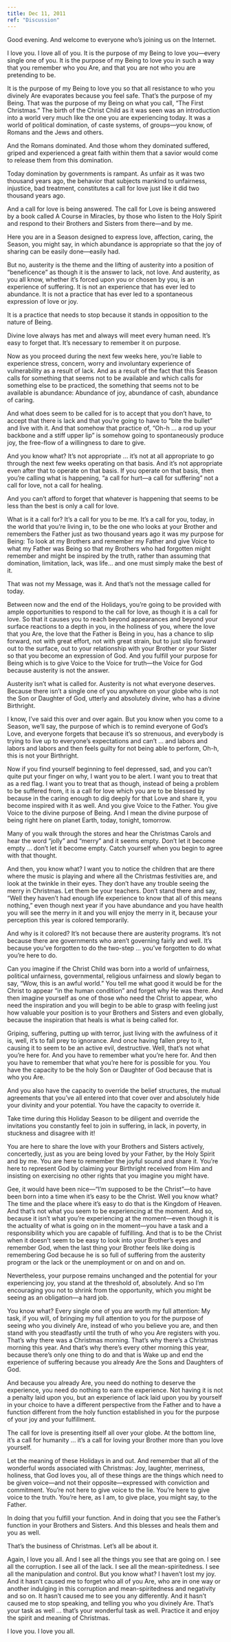 ```yaml
---
title: Dec 11, 2011
ref: "Discussion"
---
```


Good evening. And welcome to everyone who&rsquo;s joining us on the
Internet.

I love you. I love all of you. It is the purpose of my Being to love
you&mdash;every single one of you. It is the purpose of my Being to love
you in such a way that you remember who you Are, and that you are not
who you are pretending to be.

It is the purpose of my Being to love you so that all resistance to who
you divinely Are evaporates because you feel safe. That&rsquo;s the
purpose of my Being. That was the purpose of my Being on what you call,
&ldquo;The First Christmas.&rdquo; The birth of the Christ Child as it
was seen was an introduction into a world very much like the one you are
experiencing today. It was a world of political domination, of caste
systems, of groups&mdash;you know, of Romans and the Jews and others.

And the Romans dominated. And those whom they dominated suffered, griped
and experienced a great faith within them that a savior would come to
release them from this domination.

Today domination by governments is rampant. As unfair as it was two
thousand years ago, the behavior that subjects mankind to unfairness,
injustice, bad treatment, constitutes a call for love just like it did
two thousand years ago.

And a call for love is being answered. The call for Love is being
answered by a book called A Course in Miracles, by those who listen to
the Holy Spirit and respond to their Brothers and Sisters from
there&mdash;and by me.

Here you are in a Season designed to express love, affection, caring,
the Season, you might say, in which abundance is appropriate so that the
joy of sharing can be easily done&mdash;easily had.

But no, austerity is the theme and the lifting of austerity into a
position of &ldquo;beneficence&rdquo; as though it is the answer to
lack, not love. And austerity, as you all know, whether it&rsquo;s
forced upon you or chosen by you, is an experience of suffering. It is
not an experience that has ever led to abundance.  It is not a practice
that has ever led to a spontaneous expression of love or joy.

It is a practice that needs to stop because it stands in opposition to
the nature of Being.

Divine love always has met and always will meet every human need.
It&rsquo;s easy to forget that. It&rsquo;s necessary to remember it on
purpose.

Now as you proceed during the next few weeks here, you&rsquo;re liable
to experience stress, concern, worry and involuntary experience of
vulnerability as a result of lack. And as a result of the fact that this
Season calls for something that seems not to be available and which
calls for something else to be practiced, the something that seems not
to be available is abundance: Abundance of joy, abundance of cash,
abundance of caring.

And what does seem to be called for is to accept that you don&rsquo;t
have, to accept that there is lack and that you&rsquo;re going to have
to &ldquo;bite the bullet&rdquo; and live with it. And that somehow that
practice of, &ldquo;Oh-h &hellip; a rod up your backbone and a stiff
upper lip&rdquo; is somehow going to spontaneously produce joy, the
free-flow of a willingness to dare to give.

And you know what? It&rsquo;s not appropriate &hellip; it&rsquo;s not at
all appropriate to go through the next few weeks operating on that
basis. And it&rsquo;s not appropriate even after that to operate on that
basis. If you operate on that basis, then you&rsquo;re calling what is
happening, &ldquo;a call for hurt&mdash;a call for suffering&rdquo; not
a call for love, not a call for healing.

And you can&rsquo;t afford to forget that whatever is happening that
seems to be less than the best is only a call for love.

What is it a call for? It&rsquo;s a call for you to be me. It&rsquo;s a
call for you, today, in the world that you&rsquo;re living in, to be the
one who looks at your Brother and remembers the Father just as two
thousand years ago it was my purpose for Being: To look at my Brothers
and remember my Father and give Voice to what my Father was Being so
that my Brothers who had forgotten might remember and might be inspired
by the truth, rather than assuming that domination, limitation, lack,
was life&hellip; and one must simply make the best of it.

That was not my Message, was it. And that&rsquo;s not the message called
for today.

Between now and the end of the Holidays, you&rsquo;re going to be
provided with ample opportunities to respond to the call for love, as
though it is a call for love. So that it causes you to reach beyond
appearances and beyond your surface reactions to a depth in you, in the
holiness of you, where the love that you Are, the love that the Father
is Being in you, has a chance to slip forward, not with great effort,
not with great strain, but to just slip forward out to the surface, out
to your relationship with your Brother or your Sister so that you become
an expression of God. And you fulfill your purpose for Being which is to
give Voice to the Voice for truth&mdash;the Voice for God because
austerity is not the answer.

Austerity isn&rsquo;t what is called for. Austerity is not what everyone
deserves. Because there isn&rsquo;t a single one of you anywhere on your
globe who is not the Son or Daughter of God, utterly and absolutely
divine, who has a divine Birthright.

I know, I&rsquo;ve said this over and over again. But you know when you
come to a Season, we&rsquo;ll say, the purpose of which is to remind
everyone of God&rsquo;s Love, and everyone forgets that because
it&rsquo;s so strenuous, and everybody is trying to live up to
everyone&rsquo;s expectations and can&rsquo;t &hellip; and labors and
labors and labors and then feels guilty for not being able to perform,
Oh-h, this is not your Birthright.

Now if you find yourself beginning to feel depressed, sad, and you
can&rsquo;t quite put your finger on why, I want you to be alert. I want
you to treat that as a red flag. I want you to treat that as though,
instead of being a problem to be suffered from, it is a call for love
which you are to be blessed by because in the caring enough to dig
deeply for that Love and share it, you become inspired with it as well.
And you give Voice to the Father. You give Voice to the divine purpose
of Being. And I mean the divine purpose of being right here on planet
Earth, today, tonight, tomorrow.

Many of you walk through the stores and hear the Christmas Carols and
hear the word &ldquo;jolly&rdquo; and &ldquo;merry&rdquo; and it seems
empty. Don&rsquo;t let it become empty &hellip; don&rsquo;t let it
become empty. Catch yourself when you begin to agree with that thought.

And then, you know what? I want you to notice the children that are
there where the music is playing and where all the Christmas festivities
are, and look at the twinkle in their eyes. They don&rsquo;t have any
trouble seeing the merry in Christmas. Let them be your teachers.
Don&rsquo;t stand there and say, &ldquo;Well they haven&rsquo;t had
enough life experience to know that all of this means nothing,&rdquo;
even though next year if you have abundance and you have health you will
see the merry in it and you will enjoy the merry in it, because your
perception this year is colored temporarily.

And why is it colored? It&rsquo;s not because there are austerity
programs. It&rsquo;s not because there are governments who aren&rsquo;t
governing fairly and well. It&rsquo;s because you&rsquo;ve forgotten to
do the two-step &hellip; you&rsquo;ve forgotten to do what you&rsquo;re
here to do.

Can you imagine if the Christ Child was born into a world of unfairness,
political unfairness, governmental, religious unfairness and slowly
began to say, &ldquo;Wow, this is an awful world.&rdquo; You tell me
what good it would be for the Christ to appear &ldquo;in the human
condition&rdquo; and forget why He was there. And then imagine yourself
as one of those who need the Christ to appear, who need the inspiration
and you will begin to be able to grasp with feeling just how valuable
your position is to your Brothers and Sisters and even globally, because
the inspiration that heals is what is being called for.

Griping, suffering, putting up with terror, just living with the
awfulness of it is, well, it&rsquo;s to fall prey to ignorance. And once
having fallen prey to it, causing it to seem to be an active evil,
destructive. Well, that&rsquo;s not what you&rsquo;re here for. And you
have to remember what you&rsquo;re here for. And then you have to
remember that what you&rsquo;re here for is possible for you. You have
the capacity to be the holy Son or Daughter of God because that is who
you Are.

And you also have the capacity to override the belief structures, the
mutual agreements that you&rsquo;ve all entered into that cover over and
absolutely hide your divinity and your potential. You have the capacity
to override it.

Take time during this Holiday Season to be diligent and override the
invitations you constantly feel to join in suffering, in lack, in
poverty, in stuckness and disagree with it!

You are here to share the love with your Brothers and Sisters actively,
concertedly, just as you are being loved by your Father, by the Holy
Spirit and by me. You are here to remember the joyful sound and share
it. You&rsquo;re here to represent God by claiming your Birthright
received from Him and insisting on exercising no other rights that you
imagine you might have.

Gee, it would have been nice&mdash;&ldquo;I&rsquo;m supposed to be the
Christ&rdquo;&mdash;to have been born into a time when it&rsquo;s easy
to be the Christ. Well you know what? The time and the place where
it&rsquo;s easy to do that is the Kingdom of Heaven. And that&rsquo;s
not what you seem to be experiencing at the moment. And so, because it
isn&rsquo;t what you&rsquo;re experiencing at the moment&mdash;even
though it is the actuality of what is going on in the moment&mdash;you
have a task and a responsibility which you are capable of fulfilling.
And that is to be the Christ when it doesn&rsquo;t seem to be easy to
look into your Brother&rsquo;s eyes and remember God, when the last
thing your Brother feels like doing is remembering God because he is so
full of suffering from the austerity program or the lack or the
unemployment or on and on and on.

Nevertheless, your purpose remains unchanged and the potential for your
experiencing joy, you stand at the threshold of, absolutely. And so
I&rsquo;m encouraging you not to shrink from the opportunity, which you
might be seeing as an obligation&mdash;a hard job.

You know what? Every single one of you are worth my full attention: My
task, if you will, of bringing my full attention to you for the purpose
of seeing who you divinely Are, instead of who you believe you are, and
then stand with you steadfastly until the truth of who you Are registers
with you. That&rsquo;s why there was a Christmas morning. That&rsquo;s
why there&rsquo;s a Christmas morning this year. And that&rsquo;s why
there&rsquo;s every other morning this year, because there&rsquo;s only
one thing to do and that is Wake up and end the experience of suffering
because you already Are the Sons and Daughters of God.

And because you already Are, you need do nothing to deserve the
experience, you need do nothing to earn the experience. Not having it is
not a penalty laid upon you, but an experience of lack laid upon you by
yourself in your choice to have a different perspective from the Father
and to have a function different from the holy function established in
you for the purpose of your joy and your fulfillment.

The call for love is presenting itself all over your globe. At the
bottom line, it&rsquo;s a call for humanity &hellip; it&rsquo;s a call
for loving your Brother more than you love yourself.

Let the meaning of these Holidays in and out. And remember that all of
the wonderful words associated with Christmas: Joy, laughter, merriness,
holiness, that God loves you, all of these things are the things which
need to be given voice&mdash;and not their opposite&mdash;expressed with
conviction and commitment. You&rsquo;re not here to give voice to the
lie. You&rsquo;re here to give voice to the truth. You&rsquo;re here, as
I am, to give place, you might say, to the Father.

In doing that you fulfill your function. And in doing that you see the
Father&rsquo;s function in your Brothers and Sisters. And this blesses
and heals them and you as well.

That&rsquo;s the business of Christmas. Let&rsquo;s all be about it.

Again, I love you all. And I see all the things you see that are going
on. I see all the corruption. I see all of the lack. I see all the
mean-spiritedness. I see all the manipulation and control. But you know
what? I haven&rsquo;t lost my joy. And it hasn&rsquo;t caused me to
forget who all of you Are, who are in one way or another indulging in
this corruption and mean-spiritedness and negativity and so on. It
hasn&rsquo;t caused me to see you any differently. And it hasn&rsquo;t
caused me to stop speaking, and telling you who you divinely Are.
That&rsquo;s your task as well &hellip; that&rsquo;s your wonderful task
as well. Practice it and enjoy the spirit and meaning of Christmas.

I love you. I love you all.

